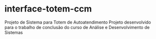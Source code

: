 # interface-totem-ccm
Projeto de Sistema para Totem de Autoatendimento
Projeto desenvolvido para o trabalho de conclusão do curso de Análise e Desenvolvimento de Sistemas
